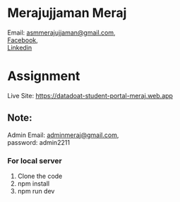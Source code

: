 # Merajujjaman Meraj
Email: asmmerajujjaman@gmail.com, <br>
[Facebook](https://www.facebook.com/profile.php?id=100011453708595), <br>
[Linkedin](https://www.linkedin.com/in/merajujjaman/)

# Assignment 
Live Site: https://datadoat-student-portal-meraj.web.app
## Note:
Admin Email: adminmeraj@gmail.com, <br> password: admin2211

### For local server
1. Clone the code
2. npm install
3. npm run dev
